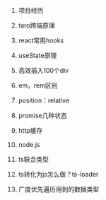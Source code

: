 1. 项目经历

2. taro跨端原理

3. react常用hooks

4. useState原理

5. 高效插入100个div

6. em，rem区别

7. position：relative

8. promise几种状态

9. http缓存

10. node.js

11. ts联合类型

12. ts转化为js怎么做？ts-loader

13. 广度优先遍历用到的数据类型